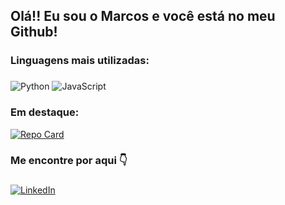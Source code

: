 ## Olá!! Eu sou o Marcos e você está no meu Github!

### Linguagens mais utilizadas:
###
![Python](https://img.shields.io/badge/Python-000?style=for-the-badge&logo=python) ![JavaScript](https://img.shields.io/badge/JavaScript-000?style=for-the-badge&logo=javascript)

### Em destaque: 

[![Repo Card](https://github-readme-stats.vercel.app/api/pin/?username=marcospontesjunior&repo=exercicios-logicaprogramacao-javascript&bg_color=000&border_color=30A3DC&show_icons=true&icon_color=30A3DC&title_color=E94D5F&text_color=FFF)](https://github.com/marcospontesjunior/exercicios-logicaprogramacao-javascript)

### Me encontre por aqui 👇
###

[![LinkedIn](https://img.shields.io/badge/LinkedIn-000?style=for-the-badge&logo=linkedin&logoColor=0E76A8)](https://linkedin.com/in/marcospontesjunior)
